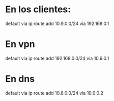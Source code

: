 # En los clientes:
default via <ip del router de la uni>
ip route add 10.9.0.0/24 via 192.168.0.1

# En vpn
default via <ip del router de la uni>
ip route add 192.168.0.0/24 via 10.9.0.1

# En dns
default via <ip del router de la uni>
ip route add 10.8.0.0/24 via 10.9.0.2
